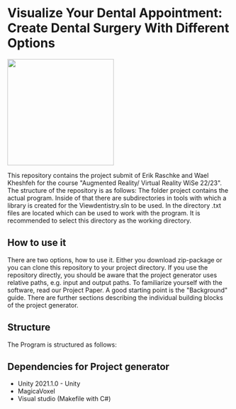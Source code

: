 # Visualize Your Dental Appointment: Create Dental Surgery With Different Options 




<img src="[https://github.com/waeel1937/Viewdentistry/blob/main/954af802-3536-4bf1-8161-270b6b8107bd%20(1).jpg]" width="240" height="240"> 

 This repository contains the project submit of Erik Raschke and Wael Kheshfeh for the course "Augmented Reality/ Virtual Reality WiSe 22/23". The structure of the repository is as follows: The folder project contains the actual program. Inside of that there are subdirectories in tools with which a library is created for the Viewdentistry.sln  to be used. In the directory .txt files are located which can be used to work with the program. It is recommended to select this directory as the working directory. 
 
 
## How to use it


There are two options, how to use it. Either you download zip-package or you can clone this repository to your project directory. If you use the repository directly, you should be aware that the project generator uses relative paths, e.g. input and output paths. To familiarize yourself with the software, read our Project Paper. A good starting point is the "Background" guide. There are further sections describing the individual building blocks of the project generator.



## Structure


The Program is structured as follows: 


## Dependencies for Project generator

* Unity 2021.1.0 - Unity 
* MagicaVoxel
* Visual studio (Makefile with C#) 
